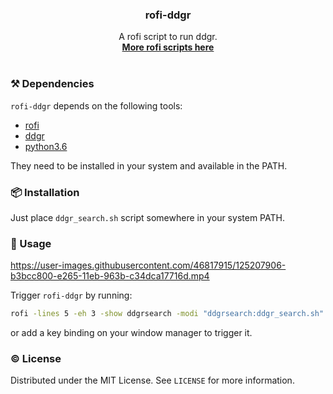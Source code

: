 <p align="center">
  <h3 align="center">rofi-ddgr</h3>

  <p align="center">
    A rofi script to run ddgr.
    <br />
    <a href="https://github.com/davatorium/rofi/wiki/User-scripts"><strong> More rofi scripts here</strong></a>
    <br />
    <br />
  </p>
</p>

### :hammer_and_pick: Dependencies

`rofi-ddgr` depends on the following tools:

- [rofi](https://github.com/davatorium/rofi)
- [ddgr](https://github.com/jarun/ddgr)
- [python3.6](https://www.python.org/)

They need to be installed in your system and available in the PATH.

### :package: Installation

Just place `ddgr_search.sh` script somewhere in your system PATH.

### :feet: Usage

https://user-images.githubusercontent.com/46817915/125207906-b3bcc800-e265-11eb-963b-c34dca17716d.mp4

Trigger `rofi-ddgr` by running:

```bash
rofi -lines 5 -eh 3 -show ddgrsearch -modi "ddgrsearch:ddgr_search.sh"
```

or add a key binding on your window manager to trigger it.

### :copyright: License

Distributed under the MIT License. See `LICENSE` for more information.

[license-url]: https://github.com/gmagno/igl/blob/master/LICENSE

